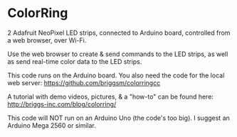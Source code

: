 ColorRing
=========

2 Adafruit NeoPixel LED strips, connected to Arduino board, controlled from a web browser, over Wi-Fi.

Use the web browser to create & send commands to the LED strips, as well as send real-time color data to the LED strips.

This code runs on the Arduino board.  You also need the code for the local web server: https://github.com/briggsm/colorringcc

A tutorial with demo videos, pictures, & a "how-to" can be found here:
http://briggs-inc.com/blog/colorring/

This code will NOT run on an Arduino Uno (the code's too big). I suggest an Arduino Mega 2560 or similar.